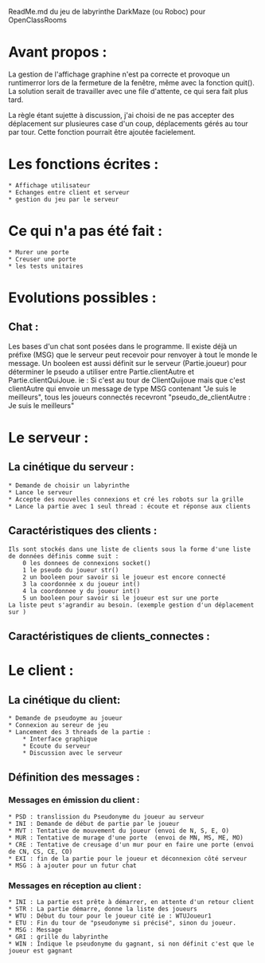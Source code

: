 ReadMe.md du jeu de labyrinthe DarkMaze (ou Roboc) pour OpenClassRooms

# Avant propos :

La gestion de l'affichage graphine n'est pa correcte et provoque un runtimerror lors de la fermeture de la fenêtre, même avec la fonction quit().
La solution serait de travailler avec une file d'attente, ce qui sera fait plus tard.

La règle étant sujette à discussion, j'ai choisi de ne pas accepter des déplacement sur plusieures case d'un coup, déplacements gérés au tour par tour.
Cette fonction pourrait être ajoutée facielement.

# Les fonctions écrites :
	* Affichage utilisateur
	* Echanges entre client et serveur
	* gestion du jeu par le serveur

# Ce qui n'a pas été fait :
	* Murer une porte
	* Creuser une porte
	* les tests unitaires

# Evolutions possibles :
## Chat : 
Les bases d'un chat sont posées dans le programme. Il existe déjà un préfixe (MSG) que le serveur peut recevoir pour renvoyer à tout le monde le message.
Un booleen est aussi définit sur le serveur (Partie.joueur) pour déterminer le pseudo a utiliser entre Partie.clientAutre et Partie.clientQuiJoue.
	ie : Si c'est au tour de ClientQuijoue mais que c'est clientAutre qui envoie un message de type MSG contenant "Je suis le meilleurs", 
		 tous les joueurs connectés recevront "pseudo_de_clientAutre : Je suis le meilleurs"

# Le serveur :

## La cinétique du serveur :
	* Demande de choisir un labyrinthe
	* Lance le serveur
	* Accepte des nouvelles connexions et cré les robots sur la grille
	* Lance la partie avec 1 seul thread : écoute et réponse aux clients

## Caractéristiques des clients :
	Ils sont stockés dans une liste de clients sous la forme d'une liste de données définis comme suit :
		0 les donnees de connexions socket()
		1 le pseudo du joueur str()
		2 un booleen pour savoir si le joueur est encore connecté 
		3 la coordonnée x du joueur int()
		4 la coordonnee y du joueur int()
		5 un booleen pour savoir si le joueur est sur une porte
	La liste peut s'agrandir au besoin. (exemple gestion d'un déplacement sur )

## Caractéristiques de clients_connectes :

				

# Le client :

## La cinétique du client:

	* Demande de pseudoyme au joueur
	* Connexion au sereur de jeu
	* Lancement des 3 threads de la partie :
		* Interface graphique
		* Ecoute du serveur
		* Discussion avec le serveur

## Définition des messages :

### Messages en émission du client :
	* PSD : translission du Pseudonyme du joueur au serveur
	* INI : Demande de début de partie par le joueur
	* MVT : Tentative de mouvement du joueur (envoi de N, S, E, O)
	* MUR : Tentative de murage d'une porte  (envoi de MN, MS, ME, MO)
	* CRE : Tentative de creusage d'un mur pour en faire une porte (envoi de CN, CS, CE, CO)
	* EXI : fin de la partie pour le joueur et déconnexion côté serveur
	* MSG : à ajouter pour un futur chat

### Messages en réception au client :
	* INI : La partie est prête à démarrer, en attente d'un retour client
	* STR : La partie démarre, donne la liste des joueurs
	* WTU : Début du tour pour le joueur cité ie : WTUJoueur1
	* ETU : Fin du tour de "pseudonyme si précisé", sinon du joueur.
	* MSG : Message
	* GRI : grille du labyrinthe
	* WIN : Indique le pseudonyme du gagnant, si non définit c'est que le joueur est gagnant
